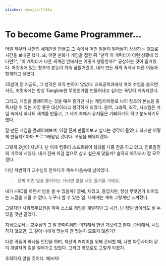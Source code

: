 ```yaml
---
sticker: emoji//1f44a
---
```

# To become Game Programmer...

어릴 적부터 나만의 세계관을 만들고 그 속에서 어떤 일들이 일어날지 상상하는 것으로 시간을 보내곤 했다.
또, 어떤 만화나 게임을 접한 뒤 "만약 이 캐릭터가 이런 상황에 있다면?", "이 캐릭터가 다른 세계관 안에서는 어떻게 행동할까?" 공상하는 것이 즐거웠다.
머릿속에 있는 창조의 본능이 계속 꿈틀거렸고, 내가 만든 세계 속에서 다른 이들과 함께하고 싶었다.

25살이 된 지금도, 그 생각은 아직 변하지 않았다.
교육공학과에서 여러 수업을 들으면서도, 머릿속에는 항상 Tangible한 무엇인가를 만들어내고 싶다는 욕망이 계속되었다.

그리고, 게임을 플레이하는 것을 매우 즐기던 나는 게임이야말로 나의 창조의 본능을 충족시킬 수 있는 가장 좋은 대상이라고 생각하게 되었다.
음악, 그래픽, 조작, 시스템은 게임 속에서 하나의 세계를 만들고, 그 세계 속에서 유저들은 기뻐하기도 하고 분노하기도 했다.

잘 만든 게임을 플레이해보며, 이걸 진짜 만들어보고 싶다는 생각이 들었다.
하지만 어떻게 만들지? 아마 프로그래밍일 것이다. 코딩을 배워야겠다.

그렇게 2년이 지났다. 난 이제 컴퓨터 소프트웨어 학과를 다중 전공 하고 있고, 진로결정의 기로에 서있다.
내가 진짜 이걸 업으로 삼고 싶은게 맞을까? 솔직히 아직까지 잘 모르겠다.

다만 저번학기 교수님의 한마디가 계속 마음속에 남아있다.

> 진짜 어떤 일을 좋아하는 거라면 밤을 새도 즐거울 거에요.

내가 HRD를 하면서 밤을 샐 수 있을까? 글쎄,
재밌고, 즐겁지만, 항상 무엇인가 비어있는 느낌을 지울 수 없다.
누구나 할 수 있는 일. 나에게는 계속 그렇게만 느껴졌다.

그렇지만 사회복무요원을 하며 스스로 게임을 개발하던 그 시간, 난 정말 밤이라도 샐 수 있을 것만 같았다.

지금으로서는 교수님의 그 말 한마디에만 의지해서 한번 가보려고 한다.
준비해서, 시도하지 않으면, 그 길이 나에게 맞는지 안 맞는지 모르지 않은가?

다른 이들이 하나둘 인턴을 하며, 자신의 커리어를 위해 준비할 때, 나만 아웃사이더 같이 개발자의 길을 걸어가고 있었다.
그리고 앞으로도 그렇게 되겠지.

후회하지 않을 것이다. 해보자!